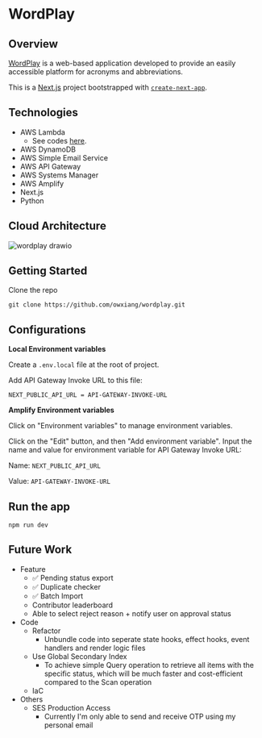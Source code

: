 # WordPlay

## Overview

[WordPlay](https://main.d36gsd7ijqrswq.amplifyapp.com/) is a web-based application developed to provide an easily accessible platform for acronyms and abbreviations.

This is a [Next.js](https://nextjs.org/) project bootstrapped with [`create-next-app`](https://github.com/vercel/next.js/tree/canary/packages/create-next-app).

## Technologies

- AWS Lambda
  - See codes [here](https://github.com/owxiang/wordplay/tree/main/aws).
- AWS DynamoDB
- AWS Simple Email Service
- AWS API Gateway
- AWS Systems Manager
- AWS Amplify
- Next.js
- Python

## Cloud Architecture

![wordplay drawio](https://github.com/owxiang/wordplay/assets/22820037/50af6a64-56b5-4172-8c70-930c1926d32b)

## Getting Started

Clone the repo

```
git clone https://github.com/owxiang/wordplay.git
```

## Configurations

**Local Environment variables**

Create a `.env.local` file at the root of project.

Add API Gateway Invoke URL to this file:

`NEXT_PUBLIC_API_URL = API-GATEWAY-INVOKE-URL`

**Amplify Environment variables**

Click on "Environment variables" to manage environment variables.

Click on the "Edit" button, and then "Add environment variable". Input the name and value for environment variable for API Gateway Invoke URL:

Name: `NEXT_PUBLIC_API_URL`

Value: `API-GATEWAY-INVOKE-URL`

## Run the app

```
npm run dev
```

## Future Work

- Feature
  - :white_check_mark: Pending status export
  - :white_check_mark: Duplicate checker
  - :white_check_mark: Batch Import
  - Contributor leaderboard
  - Able to select reject reason + notify user on approval status
- Code
  - Refactor
    - Unbundle code into seperate state hooks, effect hooks, event handlers and render logic files
  - Use Global Secondary Index
    - To achieve simple Query operation to retrieve all items with the specific status, which will be much faster and cost-efficient compared to the Scan operation
  - IaC
- Others
  - SES Production Access
    - Currently I'm only able to send and receive OTP using my personal email
